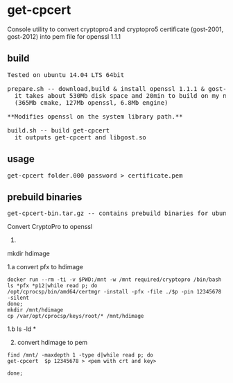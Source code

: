 # get-cpcert
Console utility to convert cryptopro4 and cryptopro5 certificate (gost-2001, gost-2012) into pem file for openssl 1.1.1

## build
<pre>
Tested on ubuntu 14.04 LTS 64bit

prepare.sh -- download,build & install openssl 1.1.1 & gost-engine + cmake
  it takes about 530Mb disk space and 20min to build on my notebook
  (365Mb cmake, 127Mb openssl, 6.8Mb engine)

**Modifies openssl on the system library path.**

build.sh -- build get-cpcert
  it outputs get-cpcert and libgost.so
</pre>

## usage
<pre>
get-cpcert folder.000 password > certificate.pem
</pre>

## prebuild binaries
<pre>
get-cpcert-bin.tar.gz -- contains prebuild binaries for ubuntu 14.04 64bit and 3 samples for testing
</pre>


Convert CryptoPro to openssl

1.
mkdir hdimage

1.a convert pfx to hdimage
```
docker run --rm -ti -v $PWD:/mnt -w /mnt required/cryptopro /bin/bash
ls *pfx *p12|while read p; do
/opt/cprocsp/bin/amd64/certmgr -install -pfx -file ./$p -pin 12345678 -silent
done;
mkdir /mnt/hdimage
cp /var/opt/cprocsp/keys/root/* /mnt/hdimage
```
1.b 
ls -ld *

2. convert hdimage to pem
```
find /mnt/ -maxdepth 1 -type d|while read p; do 
get-cpcert  $p 12345678 > <pem with crt and key> 

done;
```

